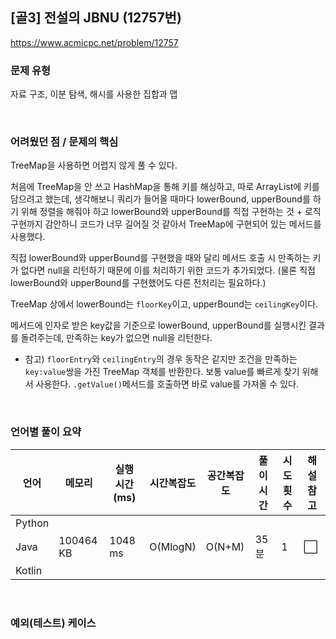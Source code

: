## [골3] 전설의 JBNU (12757번)

https://www.acmicpc.net/problem/12757

### 문제 유형

자료 구조, 이분 탐색, 해시를 사용한 집합과 맵

<br>

### 어려웠던 점 / 문제의 핵심

TreeMap을 사용하면 어렵지 않게 풀 수 있다.

처음에 TreeMap을 안 쓰고 HashMap을 통해 키를 해싱하고, 따로 ArrayList에 키를 담으려고 했는데, 생각해보니 쿼리가 들어올 때마다 lowerBound, upperBound를 하기 위해 정렬을 해줘야 하고 lowerBound와 upperBound를 직접 구현하는 것 + 로직 구현까지 감안하니 코드가 너무 길어질 것 같아서 TreeMap에 구현되어 있는 메서드를 사용했다.

직접 lowerBound와 upperBound를 구현했을 때와 달리 메서드 호출 시 만족하는 키가 없다면 null을 리턴하기 때문에 이를 처리하기 위한 코드가 추가되었다. (물론 직접 lowerBound와 upperBound를 구현했어도 다른 전처리는 필요하다.)

TreeMap 상에서 lowerBound는 `floorKey`이고, upperBound는 `ceilingKey`이다.

메서드에 인자로 받은 key값을 기준으로 lowerBound, upperBound를 실행시킨 결과를 돌려주는데, 만족하는 key가 없으면 null을 리턴한다.

- 참고) `floorEntry`와 `ceilingEntry`의 경우 동작은 같지만 조건을 만족하는 `key:value`쌍을 가진 TreeMap 객체를 반환한다. 보통 value를 빠르게 찾기 위해서 사용한다. `.getValue()`메서드를 호출하면 바로 value를 가져올 수 있다.

<br>

### 언어별 풀이 요약

| 언어   | 메모리    | 실행 시간(ms) | 시간복잡도 | 공간복잡도 | 풀이 시간 | 시도 횟수 | 해설 참고            |
| ------ | --------- | ------------- | ---------- | ---------- | --------- | --------- | -------------------- |
| Python |           |               |            |            |           |           |                      |
| Java   | 100464 KB | 1048 ms       | O(MlogN)   | O(N+M)     | 35분      | 1         | :white_large_square: |
| Kotlin |           |               |            |            |           |           |                      |

<br>

### 예외(테스트) 케이스

```
```

